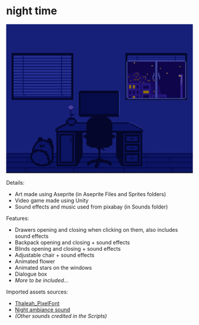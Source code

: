 # night time

![Image of video game. Image of a dark blue room with a computer.](https://github.com/paper-clips/night-time/blob/main/Game%20Images/room-image.png?raw=true)

Details: <br>
- Art made using Aseprite (in Aseprite Files and Sprites folders)
- Video game made using Unity
- Sound effects and music used from pixabay (in Sounds folder)

Features: <br>
- Drawers opening and closing when clicking on them, also includes sound effects
- Backpack opening and closing + sound effects
- Blinds opening and closing + sound effects
- Adjustable chair + sound effects
- Animated flower
- Animated stars on the windows
- Dialogue box
- _More to be included..._

Imported assets sources: <br>
- [Thaleah_PixelFont](https://assetstore.unity.com/packages/2d/fonts/free-pixel-font-thaleah-140059)
- [Night ambiance sound](https://pixabay.com/sound-effects/night-ambience-17064/)
- _(Other sounds credited in the Scripts)_
